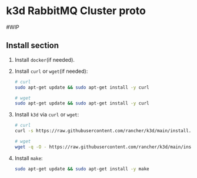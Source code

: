 # k3d RabbitMQ Cluster proto

#WIP


## Install section

1) Install `docker`(if needed).


2) Install `curl` or `wget`(if needed):
    ```bash
    # curl
    sudo apt-get update && sudo apt-get install -y curl
    ```

    ```bash
    # wget
    sudo apt-get update && sudo apt-get install -y curl
    ```


3) Install `k3d` via `curl` or `wget`:

    ```bash
    # curl
    curl -s https://raw.githubusercontent.com/rancher/k3d/main/install.sh | bash
    ```

    ```bash
    # wget
    wget -q -O - https://raw.githubusercontent.com/rancher/k3d/main/install.sh | bash
    ```


4) Install `make`:

    ```bash
    sudo apt-get update && sudo apt-get install -y make
    ```